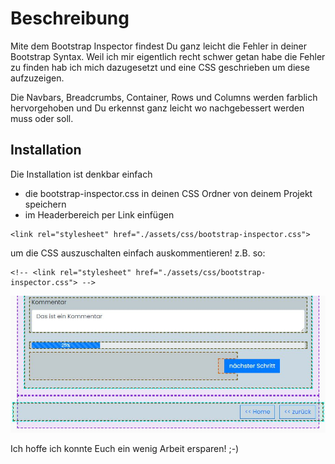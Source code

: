 # Beschreibung

Mite dem Bootstrap Inspector findest Du ganz leicht die Fehler in deiner Bootstrap Syntax. Weil ich mir eigentlich recht schwer getan habe die Fehler zu finden hab ich mich dazugesetzt und eine CSS geschrieben um diese aufzuzeigen.

Die Navbars, Breadcrumbs, Container, Rows und Columns werden farblich hervorgehoben und Du erkennst ganz leicht wo nachgebessert werden muss oder soll.

## Installation

Die Installation ist denkbar einfach

* die bootstrap-inspector.css in deinen CSS Ordner von deinem Projekt speichern
* im Headerbereich per Link einfügen
```
<link rel="stylesheet" href="./assets/css/bootstrap-inspector.css">
```
um die CSS auszuschalten einfach auskommentieren!
z.B. so:
```
<!-- <link rel="stylesheet" href="./assets/css/bootstrap-inspector.css"> -->
```

![Vorschau Bild](https://github.com/dannerbam/bootstrap-inspector/blob/main/images/bootstrap-inspector.jpg?raw=true)

Ich hoffe ich konnte Euch ein wenig Arbeit ersparen! ;-)
